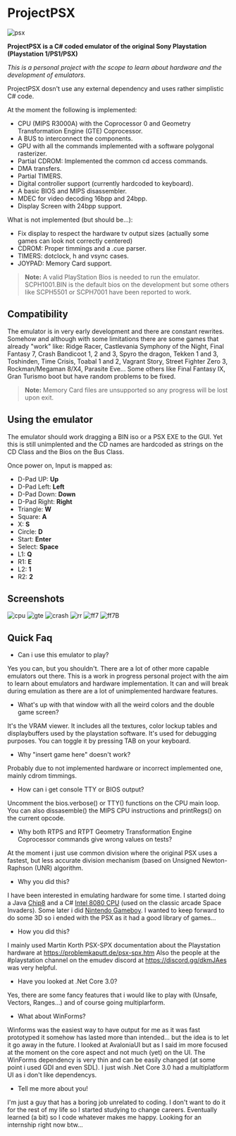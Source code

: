 # ProjectPSX

![psx](https://user-images.githubusercontent.com/28767885/60985122-30e29900-a33d-11e9-8956-4b933a2745b4.PNG)

**ProjectPSX is a C# coded emulator of the original Sony Playstation (Playstation 1/PS1/PSX)**

*This is a personal project with the scope to learn about hardware and the development of emulators.*

ProjectPSX dosn't use any external dependency and uses rather simplistic C# code.

At the moment the following is implemented:
- CPU (MIPS R3000A) with the Coprocessor 0 and Geometry Transformation Engine (GTE) Coprocessor.
- A BUS to interconnect the components.
- GPU with all the commands implemented with a software polygonal rasterizer.
- Partial CDROM: Implemented the common cd access commands.
- DMA transfers.
- Partial TIMERS.
- Digital controller support (currently hardcoded to keyboard).
- A basic BIOS and MIPS disassembler.
- MDEC for video decoding 16bpp and 24bpp.
- Display Screen with 24bpp support.

What is not implemented (but should be...):
- Fix display to respect the hardware tv output sizes (actually some games can look not correctly centered)
- CDROM: Proper timmings and a .cue parser.
- TIMERS: dotclock, h and vsync cases.
- JOYPAD: Memory Card support.

> **Note:**  A valid PlayStation Bios is needed to run the emulator. SCPH1001.BIN is the default bios on the development but some others like SCPH5501 or SCPH7001 have been reported to work.

## Compatibility

The emulator is in very early development and there are constant rewrites. Somehow and although with some limitations there are some games that already "work" like:
Ridge Racer, Castlevania Symphony of the Night, Final Fantasy 7, Crash Bandicoot 1, 2 and 3, Spyro the dragon, Tekken 1 and 3, Toshinden, Time Crisis, Toabal 1 and 2, Vagrant Story, Street Fighter Zero 3, Rockman/Megaman 8/X4, Parasite Eve...
Some others like Final Fantasy IX, Gran Turismo boot but have random problems to be fixed.

> **Note:**  Memory Card files are unsupported so any progress will be lost upon exit.


## Using the emulator

The emulator should work dragging a BIN iso or a PSX EXE to the GUI.
Yet this is still unimplented and the CD names are hardcoded as strings on the CD Class and the Bios on the Bus Class.
 
Once power on, Input is mapped as:

* D-Pad UP: **Up**
* D-Pad Left: **Left**
* D-Pad Down: **Down**
* D-Pad Right: **Right**
* Triangle: **W**
* Square: **A**
* X: **S**
* Circle: **D**
* Start: **Enter**
* Select: **Space**
* L1: **Q**
* R1: **E**
* L2: **1**
* R2: **2**

## Screenshots
![cpu](https://user-images.githubusercontent.com/28767885/60985112-304a0280-a33d-11e9-83b3-49a15fb1c117.PNG)
![gte](https://user-images.githubusercontent.com/28767885/60985120-30e29900-a33d-11e9-8cfa-1753b878e023.PNG)
![crash](https://user-images.githubusercontent.com/28767885/60985114-304a0280-a33d-11e9-80e2-08cd1c5abfbe.PNG)
![rr](https://user-images.githubusercontent.com/28767885/60985123-30e29900-a33d-11e9-9188-f942e44bcc3a.PNG)
![ff7](https://user-images.githubusercontent.com/28767885/60985116-304a0280-a33d-11e9-9944-f0dfc4f085c3.PNG)
![ff7B](https://user-images.githubusercontent.com/28767885/60985118-304a0280-a33d-11e9-9170-af6902f8bd08.PNG)

## Quick Faq
- Can i use this emulator to play?

Yes you can, but you shouldn't. There are a lot of other more capable emulators out there. This is a work in progress personal project with the aim to learn about emulators and hardware implementation. It can and will break during emulation as there are a lot of unimplemented hardware features.

- What's up with that window with all the weird colors and the double game screen?

It's the VRAM viewer. It includes all the textures, color lockup tables and displaybuffers used by the playstation software. It's used for debugging purposes. You can toggle it by pressing TAB on your keyboard.

- Why "insert game here" doesn't work?

Probably due to not implemented hardware or incorrect implemented one, mainly cdrom timmings.

- How can i get console TTY or BIOS output?

Uncomment the bios.verbose() or TTY() functions on the CPU main loop. You can also dissasemble() the MIPS CPU instructions and printRegs() on the current opcode.

- Why both RTPS and RTPT Geometry Transformation Engine Coprocessor commands give wrong values on tests?

At the moment i just use common division where the original PSX uses a fastest, but less accurate division mechanism (based on Unsigned Newton-Raphson (UNR) algorithm.

- Why you did this?

I have been interested in emulating hardware for some time. I started doing a Java [Chip8](https://github.com/BluestormDNA/Chip8) and a C# [Intel 8080 CPU](https://github.com/BluestormDNA/i8080-Space-Invaders) (used on the classic arcade Space Invaders). Some later i did [Nintendo Gameboy](https://github.com/BluestormDNA/ProjectDMG). I wanted to keep forward to do some 3D so i ended with the PSX as it had a good library of games...

- How you did this?

I  mainly used Martin Korth PSX-SPX documentation about the Playstation hardware at https://problemkaputt.de/psx-spx.htm
Also the people at the #playstation channel on the emudev discord at https://discord.gg/dkmJAes was very helpful.

- Have you looked at .Net Core 3.0?

Yes, there are some fancy features that i would like to play with (Unsafe, Vectors, Ranges...) and of course going multiplarform.

- What about WinForms?

Winforms was the easiest way to have output for me as it was fast prototyped it somehow has lasted more than intended... but the idea is to let it go away in the future.
I looked at AvaloniaUI but as I said im more focused at the moment on the core aspect and not much (yet) on the UI. The WinForms dependency is very thin and can be easily changed (at some point i used GDI and even SDL). I just wish .Net Core 3.0 had a multiplatform UI as i don't like dependencys.

- Tell me more about you!

I'm just a guy that has a boring job unrelated to coding. I don't want to do it for the rest of my life so I started studying to change careers. Eventually learned (a bit) so I code whatever makes me happy. Looking for an internship right now btw...

